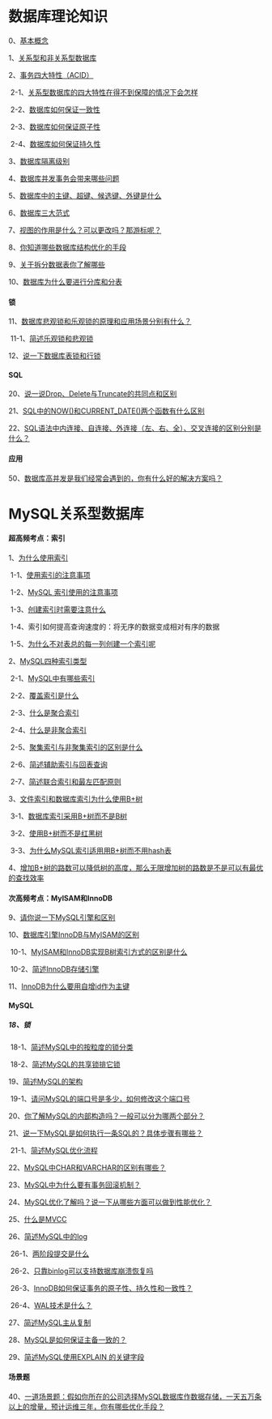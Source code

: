 # 数据库理论知识

0、[基本概念](DataBase/0.md)

1、[关系型和非关系型数据库](DataBase/1.md)

2、[事务四大特性（ACID）](DataBase/2.md)

​	2-1、[关系型数据库的四大特性在得不到保障的情况下会怎样](DataBase/2-1.md)

​	2-2、[数据库如何保证一致性](DataBase/2-2.md)

​	2-3、[数据库如何保证原子性](DataBase/2-3.md)

​	2-4、[数据库如何保证持久性](DataBase/2-4.md)

3、[数据库隔离级别](DataBase/3.md)

4、[数据库并发事务会带来哪些问题](DataBase/4.md)

5、[数据库中的主键、超键、候选键、外键是什么](DataBase/5.md)

6、[数据库三大范式](DataBase/6.md)

7、[视图的作用是什么？可以更改吗？那游标呢？](DataBase/7.md)

8、[你知道哪些数据库结构优化的手段](DataBase/8.md)

9、[关于拆分数据表你了解哪些](DataBase/9.md)

10、[数据库为什么要进行分库和分表](DataBase/10.md)

#### 锁



11、[数据库悲观锁和乐观锁的原理和应用场景分别有什么？](DataBase/11.md)

​	11-1、[简述乐观锁和悲观锁](DataBase/11-1.md)

12、[说一下数据库表锁和行锁](DataBase/12.md)



#### SQL

20、[说一说Drop、Delete与Truncate的共同点和区别](DataBase/20.md)

21、[SQL中的NOW()和CURRENT_DATE()两个函数有什么区别](DataBase/21.md)

22、[SQL语法中内连接、自连接、外连接（左、右、全）、交叉连接的区别分别是什么？](DataBase/22.md)



#### 应用

50、[数据库高并发是我们经常会遇到的，你有什么好的解决方案吗？](DataBase/50.md)







# MySQL关系型数据库

#### 超高频考点：索引

1、[为什么使用索引](MySQL/1.md)

​	1-1、[使用索引的注意事项](MySQL/1-1.md)

​	1-2、[MySQL 索引使用的注意事项](MySQL/1-2.md)

​	1-3、[创建索引时需要注意什么](MySQL/1-3.md)

​	1-4、索引如何提高查询速度的：将无序的数据变成相对有序的数据

​	1-5、[为什么不对表总的每一列创建一个索引呢](MySQL/1-5.md)



2、[MySQL四种索引类型](MySQL/2.md)

​	2-1、[MySQL中有哪些索引](MySQL/2-1.md)

​	2-2、[覆盖索引是什么](MySQL/2-2.md)

​	2-3、[什么是聚合索引](MySQL/2-3.md) 

​	2-4、[什么是非聚合索引](MySQL/2-4.md)

​	2-5、[聚集索引与非聚集索引的区别是什么](MySQL/2-5.md)

​	2-6、[简述辅助索引与回表查询](MySQL/2-6.md)

​	2-7、[简述联合索引和最左匹配原则](MySQL/2-7.md)

3、[文件索引和数据库索引为什么使用B+树](MySQL/3.md)

​	3-1、[数据库索引采用B+树而不是B树](MySQL/3-1.md)

​	3-2、[使用B+树而不是红黑树](MySQL/3-2.md)

​	3-3、[为什么MySQL索引适用用B+树而不用hash表](MySQL/3-3.md)

4、[增加B+树的路数可以降低树的高度，那么无限增加树的路数是不是可以有最优的查找效率](MySQL/4.md)



#### 次高频考点：MyISAM和InnoDB

9、[请你说一下MySQL引擎和区别](MySQL/9.md)

10、[数据库引擎InnoDB与MyISAM的区别](MySQL/10.md)

​	10-1、[MyISAM和InnoDB实现B树索引方式的区别是什么](MySQL/10-1.md)

​	10-2、[简述InnoDB存储引擎](MySQL/10-2.md)



11、[InnoDB为什么要用自增id作为主键](MySQL/11.md)



#### MySQL

##### 18、锁

​	18-1、[简述MySQL中的按粒度的锁分类](MySQL/18-1.md)

​	18-2、[简述MySQL的共享锁排它锁](MySQL/18-2.md)

19、[简述MySQL的架构](MySQL/19.md)

​	19-1、[请问MySQL的端口号是多少，如何修改这个端口号](MySQL/19-1.md)

20、[你了解MySQL的内部构造吗？一般可以分为哪两个部分？](MySQL/20.md)

21、[说一下MySQL是如何执行一条SQL的？具体步骤有哪些？](MySQL/21.md)

​	21-1、[简述MySQL优化流程](MySQL/21-1.md)

22、[MySQL中CHAR和VARCHAR的区别有哪些？](MySQL/22.md)

23、[MySQL中为什么要有事务回滚机制？](MySQL/23.md)

24、[MySQL优化了解吗？说一下从哪些方面可以做到性能优化？](MySQL/24.md)

25、[什么是MVCC](MySQL/25.md)

26、[简述MySQL中的log](MySQL/26.md)

​	26-1、[两阶段提交是什么](MySQL/26-1.md)

​	26-2、[只靠binlog可以支持数据库崩溃恢复吗](MySQL/26-2.md)

​	26-3、[InnoDB如何保证事务的原子性、持久性和一致性？](MySQL/26-3.md)

​	26-4、[WAL技术是什么？](MySQL/26-4.md)

27、[简述MySQL主从复制](MySQL/27.md)

28、[MySQL是如何保证主备一致的？](MySQL/28.md)

29、[简述MySQL使用EXPLAIN 的关键字段](MySQL/29.md)







#### 场景题

40、[一道场景题：假如你所在的公司选择MySQL数据库作数据存储，一天五万条以上的增量，预计运维三年，你有哪些优化手段？](MySQL/40.md)






